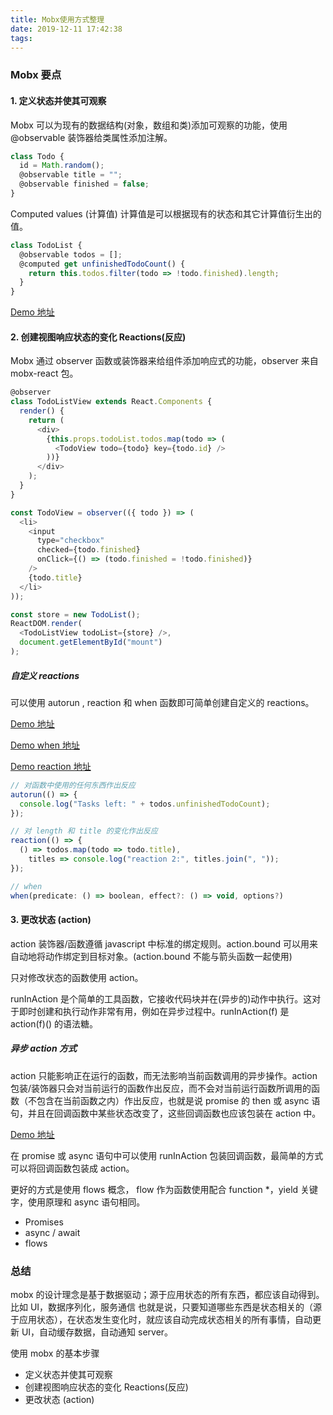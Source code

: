 ```yaml
---
title: Mobx使用方式整理
date: 2019-12-11 17:42:38
tags:
---
```


### Mobx 要点

#### 1. 定义状态并使其可观察

Mobx 可以为现有的数据结构(对象，数组和类)添加可观察的功能，使用@observable 装饰器给类属性添加注解。

```javascript
class Todo {
  id = Math.random();
  @observable title = "";
  @observable finished = false;
}
```

Computed values (计算值)
计算值是可以根据现有的状态和其它计算值衍生出的值。

```javascript
class TodoList {
  @observable todos = [];
  @computed get unfinishedTodoCount() {
    return this.todos.filter(todo => !todo.finished).length;
  }
}
```

[Demo 地址](https://codesandbox.io/s/mobx-computed-zf63i)

#### 2. 创建视图响应状态的变化 Reactions(反应)

Mobx 通过 observer 函数或装饰器来给组件添加响应式的功能，observer 来自 mobx-react 包。

```javascript
@observer
class TodoListView extends React.Components {
  render() {
    return (
      <div>
        {this.props.todoList.todos.map(todo => (
          <TodoView todo={todo} key={todo.id} />
        ))}
      </div>
    );
  }
}

const TodoView = observer(({ todo }) => (
  <li>
    <input
      type="checkbox"
      checked={todo.finished}
      onClick={() => (todo.finished = !todo.finished)}
    />
    {todo.title}
  </li>
));

const store = new TodoList();
ReactDOM.render(
  <TodoListView todoList={store} />,
  document.getElementById("mount")
);
```

##### 自定义 reactions

可以使用 autorun , reaction 和 when 函数即可简单创建自定义的 reactions。

[Demo 地址](https://codesandbox.io/s/mobx-autorun-k4ovw)

[Demo when 地址](https://codesandbox.io/s/mobx-when-xu5k4)

[Demo reaction 地址](https://codesandbox.io/s/mobx-reaction-pkrgm)

```javascript
// 对函数中使用的任何东西作出反应
autorun(() => {
  console.log("Tasks left: " + todos.unfinishedTodoCount);
});

// 对 length 和 title 的变化作出反应
reaction(() => {
  () => todos.map(todo => todo.title),
    titles => console.log("reaction 2:", titles.join(", "));
});

// when
when(predicate: () => boolean, effect?: () => void, options?)
```

#### 3. 更改状态 (action)

action 装饰器/函数遵循 javascript 中标准的绑定规则。action.bound 可以用来自动地将动作绑定到目标对象。(action.bound 不能与箭头函数一起使用)

只对修改状态的函数使用 action。

runInAction 是个简单的工具函数，它接收代码块并在(异步的)动作中执行。这对于即时创建和执行动作非常有用，例如在异步过程中。runInAction(f) 是 action(f)() 的语法糖。

##### 异步 action 方式

action 只能影响正在运行的函数，而无法影响当前函数调用的异步操作。action 包装/装饰器只会对当前运行的函数作出反应，而不会对当前运行函数所调用的函数（不包含在当前函数之内）作出反应，也就是说 promise 的 then 或 async 语句，并且在回调函数中某些状态改变了，这些回调函数也应该包装在 action 中。

[Demo 地址](https://codesandbox.io/s/async-action-6pln7)

在 promise 或 async 语句中可以使用 runInAction 包装回调函数，最简单的方式可以将回调函数包装成 action。

更好的方式是使用 flows 概念， flow 作为函数使用配合 function \*，yield 关键字，使用原理和 async 语句相同。

- Promises
- async / await
- flows

### 总结

mobx 的设计理念是基于数据驱动；源于应用状态的所有东西，都应该自动得到。比如 UI，数据序列化，服务通信
也就是说，只要知道哪些东西是状态相关的（源于应用状态），在状态发生变化时，就应该自动完成状态相关的所有事情，自动更新 UI，自动缓存数据，自动通知 server。

使用 mobx 的基本步骤

- 定义状态并使其可观察
- 创建视图响应状态的变化 Reactions(反应)
- 更改状态 (action)
